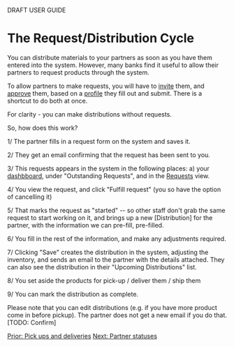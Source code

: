 DRAFT USER GUIDE
# The Request/Distribution Cycle

You can distribute materials to your partners as soon as you have them entered into the system.  However, many banks find it useful to allow their partners to request products through the system. 

To allow partners to make requests, you will have to [invite](pm_inviting_a_partner.md) them, and [approve](pm_approving_a_partner.md) them, based on a [profile](pm_partner_profiles.md) they fill out and submit.   There is a shortcut to do both at once.

For clarity - you can make distributions without requests.  

So,  how does this work?

1/  The partner fills in a request form on the system and saves it.

2/  They get an email confirming that the request has been sent to you.

3/  This requests appears in the system in the following places:  a) your [dashbboard](essentials_dashboard.md), under "Outstanding Requests", and in the [Requests](essentials_requests.md) view.

4/  You view the request, and click "Fulfill request" (you so have the option of cancelling it)

5/  That marks the request as "started" -- so other staff don't grab the same request to start working on it,  and brings up a new [Distribution] for the partner, with the information we can pre-fill, pre-filled. 

6/  You fill in the rest of the information, and make any adjustments required.

7/  Clicking "Save" creates the distribution in the system, adjusting the inventory, and sends an email to the partner with the details attached.  They can also see the distribution in their "Upcoming Distributions" list.

8/  You set aside the products for pick-up / deliver them / ship them

9/  You can mark the distribution as complete.

Please note that you can edit distributions (e.g. if you have more product come in before pickup).  The partner does not get a new email if you do that.[TODO: Confirm]


[Prior: Pick ups and deliveries](essentials_pick_ups.md) [Next: Partner statuses](pm_partner_statuses.md)



